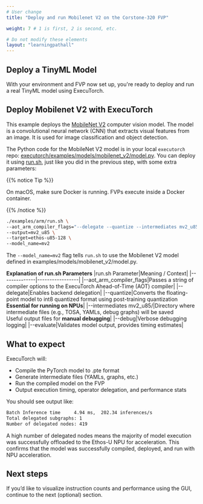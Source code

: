 ```yaml
---
# User change
title: "Deploy and run Mobilenet V2 on the Corstone-320 FVP"

weight: 7 # 1 is first, 2 is second, etc.

# Do not modify these elements
layout: "learningpathall"
---
```

## Deploy a TinyML Model

With your environment and FVP now set up, you're ready to deploy and run a real TinyML model using ExecuTorch.

## Deploy Mobilenet V2 with ExecuTorch

This example deploys the [MobileNet V2](https://pytorch.org/hub/pytorch_vision_mobilenet_v2/) computer vision model. The model is a convolutional neural network (CNN) that extracts visual features from an image. It is used for image classification and object detection.

The Python code for the MobileNet V2 model is in your local `executorch` repo: [executorch/examples/models/mobilenet_v2/model.py](https://github.com/pytorch/executorch/blob/main/examples/models/mobilenet_v2/model.py). You can deploy it using [run.sh](https://github.com/pytorch/executorch/blob/main/examples/arm/run.sh), just like you did in the previous step, with some extra parameters:

{{% notice Tip %}}

On macOS, make sure Docker is running. FVPs execute inside a Docker container.

{{% /notice %}}

```bash
./examples/arm/run.sh \
--aot_arm_compiler_flags="--delegate --quantize --intermediates mv2_u85/ --debug --evaluate" \
--output=mv2_u85 \
--target=ethos-u85-128 \
--model_name=mv2
```

The `--model_name=mv2` flag tells `run.sh` to use the Mobilenet V2 model defined in examples/models/mobilenet_v2/model.py.

**Explanation of run.sh Parameters**
|run.sh Parameter|Meaning / Context|
|--------------|-----------------|
|--aot_arm_compiler_flags|Passes a string of compiler options to the ExecuTorch Ahead-of-Time (AOT) compiler|
|--delegate|Enables backend delegation|
|--quantize|Converts the floating-point model to int8 quantized format using post-training quantization<br>**Essential for running on NPUs**|
|--intermediates mv2_u85/|Directory where intermediate files (e.g., TOSA, YAMLs, debug graphs) will be saved<br>Useful output files for **manual debugging**|
|--debug|Verbose debugging logging|
|--evaluate|Validates model output, provides timing estimates|

## What to expect

ExecuTorch will:

- Compile the PyTorch model to .pte format
- Generate intermediate files (YAMLs, graphs, etc.)
- Run the compiled model on the FVP
- Output execution timing, operator delegation, and performance stats

You should see output like:

```bash
Batch Inference time     4.94 ms,  202.34 inferences/s
Total delegated subgraphs: 1
Number of delegated nodes: 419
```

A high number of delegated nodes means the majority of model execution was successfully offloaded to the Ethos-U NPU for acceleration. This confirms that the model was successfully compiled, deployed, and run with NPU acceleration.

## Next steps
If you’d like to visualize instruction counts and performance using the GUI, continue to the next (optional) section.
